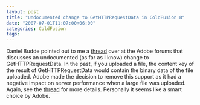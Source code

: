 ```yaml
---
layout: post
title: "Undocumented change to GetHTTPRequestData in ColdFusion 8"
date: "2007-07-01T11:07:00+06:00"
categories: ColdFusion 
tags: 
---
```


Daniel Budde pointed out to me a <a href="http://www.adobe.com/cfusion/webforums/forum/messageview.cfm?catid=648&threadid=1280872">thread</a>  over at the Adobe forums that discusses an undocumented (as far as I know) change to GetHTTPRequestData. In the past, if you uploaded a file, the content key of the result of GetHTTPRequestData would contain the binary data of the file uploaded. Adobe made the decision to remove this support as it had a negative impact on server performance when a large file was uploaded. Again, see the <a href="http://www.adobe.com/cfusion/webforums/forum/messageview.cfm?catid=648&threadid=1280872">thread</a> for more details. Personally it seems like a smart choice by Adobe.